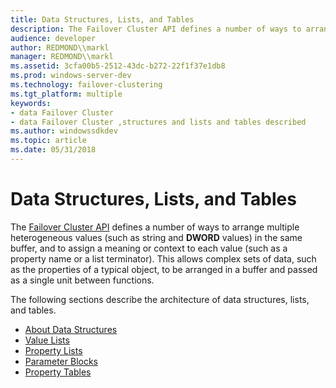 ```yaml
---
title: Data Structures, Lists, and Tables
description: The Failover Cluster API defines a number of ways to arrange multiple heterogeneous values (such as string and DWORD values) in the same buffer, and to assign a meaning or context to each value (such as a property name or a list terminator).
audience: developer
author: REDMOND\\markl
manager: REDMOND\\markl
ms.assetid: 3cfa00b5-2512-43dc-b272-22f1f37e1db8
ms.prod: windows-server-dev
ms.technology: failover-clustering
ms.tgt_platform: multiple
keywords:
- data Failover Cluster
- data Failover Cluster ,structures and lists and tables described
ms.author: windowssdkdev
ms.topic: article
ms.date: 05/31/2018
---
```


# Data Structures, Lists, and Tables

The [Failover Cluster API](the-server-cluster-api.md) defines a number of ways to arrange multiple heterogeneous values (such as string and **DWORD** values) in the same buffer, and to assign a meaning or context to each value (such as a property name or a list terminator). This allows complex sets of data, such as the properties of a typical object, to be arranged in a buffer and passed as a single unit between functions.

The following sections describe the architecture of data structures, lists, and tables.

-   [About Data Structures](about-data-structures.md)
-   [Value Lists](value-lists.md)
-   [Property Lists](property-lists.md)
-   [Parameter Blocks](parameter-blocks.md)
-   [Property Tables](property-tables.md)

 

 




